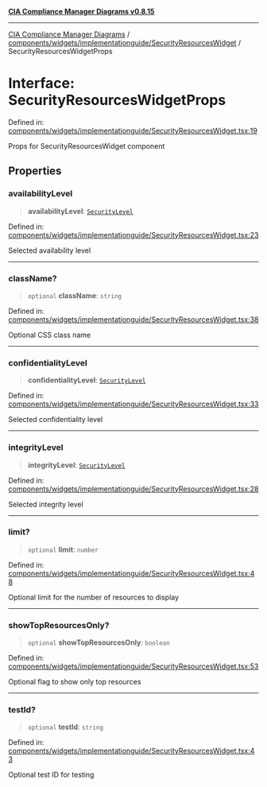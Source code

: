 [**CIA Compliance Manager Diagrams v0.8.15**](../../../../../README.md)

***

[CIA Compliance Manager Diagrams](../../../../../modules.md) / [components/widgets/implementationguide/SecurityResourcesWidget](../README.md) / SecurityResourcesWidgetProps

# Interface: SecurityResourcesWidgetProps

Defined in: [components/widgets/implementationguide/SecurityResourcesWidget.tsx:19](https://github.com/Hack23/cia-compliance-manager/blob/50a3bb1fa64948444e36c06fee075b5043350db0/src/components/widgets/implementationguide/SecurityResourcesWidget.tsx#L19)

Props for SecurityResourcesWidget component

## Properties

### availabilityLevel

> **availabilityLevel**: [`SecurityLevel`](../../../../../types/cia/type-aliases/SecurityLevel.md)

Defined in: [components/widgets/implementationguide/SecurityResourcesWidget.tsx:23](https://github.com/Hack23/cia-compliance-manager/blob/50a3bb1fa64948444e36c06fee075b5043350db0/src/components/widgets/implementationguide/SecurityResourcesWidget.tsx#L23)

Selected availability level

***

### className?

> `optional` **className**: `string`

Defined in: [components/widgets/implementationguide/SecurityResourcesWidget.tsx:38](https://github.com/Hack23/cia-compliance-manager/blob/50a3bb1fa64948444e36c06fee075b5043350db0/src/components/widgets/implementationguide/SecurityResourcesWidget.tsx#L38)

Optional CSS class name

***

### confidentialityLevel

> **confidentialityLevel**: [`SecurityLevel`](../../../../../types/cia/type-aliases/SecurityLevel.md)

Defined in: [components/widgets/implementationguide/SecurityResourcesWidget.tsx:33](https://github.com/Hack23/cia-compliance-manager/blob/50a3bb1fa64948444e36c06fee075b5043350db0/src/components/widgets/implementationguide/SecurityResourcesWidget.tsx#L33)

Selected confidentiality level

***

### integrityLevel

> **integrityLevel**: [`SecurityLevel`](../../../../../types/cia/type-aliases/SecurityLevel.md)

Defined in: [components/widgets/implementationguide/SecurityResourcesWidget.tsx:28](https://github.com/Hack23/cia-compliance-manager/blob/50a3bb1fa64948444e36c06fee075b5043350db0/src/components/widgets/implementationguide/SecurityResourcesWidget.tsx#L28)

Selected integrity level

***

### limit?

> `optional` **limit**: `number`

Defined in: [components/widgets/implementationguide/SecurityResourcesWidget.tsx:48](https://github.com/Hack23/cia-compliance-manager/blob/50a3bb1fa64948444e36c06fee075b5043350db0/src/components/widgets/implementationguide/SecurityResourcesWidget.tsx#L48)

Optional limit for the number of resources to display

***

### showTopResourcesOnly?

> `optional` **showTopResourcesOnly**: `boolean`

Defined in: [components/widgets/implementationguide/SecurityResourcesWidget.tsx:53](https://github.com/Hack23/cia-compliance-manager/blob/50a3bb1fa64948444e36c06fee075b5043350db0/src/components/widgets/implementationguide/SecurityResourcesWidget.tsx#L53)

Optional flag to show only top resources

***

### testId?

> `optional` **testId**: `string`

Defined in: [components/widgets/implementationguide/SecurityResourcesWidget.tsx:43](https://github.com/Hack23/cia-compliance-manager/blob/50a3bb1fa64948444e36c06fee075b5043350db0/src/components/widgets/implementationguide/SecurityResourcesWidget.tsx#L43)

Optional test ID for testing
